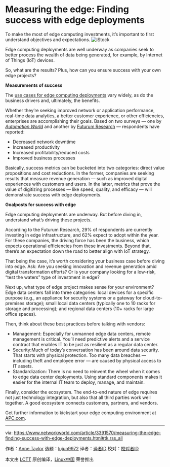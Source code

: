 [#]: collector: (lujun9972)
[#]: translator: ( )
[#]: reviewer: ( )
[#]: publisher: ( )
[#]: url: ( )
[#]: subject: (Measuring the edge: Finding success with edge deployments)
[#]: via: (https://www.networkworld.com/article/3391570/measuring-the-edge-finding-success-with-edge-deployments.html#tk.rss_all)
[#]: author: (Anne Taylor https://www.networkworld.com/author/Anne-Taylor/)

Measuring the edge: Finding success with edge deployments
======
To make the most of edge computing investments, it’s important to first understand objectives and expectations.
![iStock][1]

Edge computing deployments are well underway as companies seek to better process the wealth of data being generated, for example, by Internet of Things (IoT) devices.

So, what are the results? Plus, how can you ensure success with your own edge projects?

**Measurements of success**

The [use cases for edge computing deployments][2] vary widely, as do the business drivers and, ultimately, the benefits.

Whether they’re seeking improved network or application performance, real-time data analytics, a better customer experience, or other efficiencies, enterprises are accomplishing their goals. Based on two surveys — one by [_Automation World_][3] and another by [Futurum Research][4] — respondents have reported:

  * Decreased network downtime
  * Increased productivity
  * Increased profitability/reduced costs
  * Improved business processes



Basically, success metrics can be bucketed into two categories: direct value propositions and cost reductions. In the former, companies are seeking results that measure revenue generation — such as improved digital experiences with customers and users. In the latter, metrics that prove the value of digitizing processes — like speed, quality, and efficacy — will demonstrate success with edge deployments.

**Goalposts for success with edge**

Edge computing deployments are underway. But before diving in, understand what’s driving these projects.

According to the Futurum Research, 29% of respondents are currently investing in edge infrastructure, and 62% expect to adopt within the year. For these companies, the driving force has been the business, which expects operational efficiencies from these investments. Beyond that, there’s an expectation down the road to better align with IoT strategy.

That being the case, it’s worth considering your business case before diving into edge. Ask: Are you seeking innovation and revenue generation amid digital transformation efforts? Or is your company looking for a low-risk, “test the waters” type of investment in edge?

Next up, what type of edge project makes sense for your environment? Edge data centers fall into three categories: local devices for a specific purpose (e.g., an appliance for security systems or a gateway for cloud-to-premises storage); small local data centers (typically one to 10 racks for storage and processing); and regional data centers (10+ racks for large office spaces).

Then, think about these best practices before talking with vendors:

  * Management: Especially for unmanned edge data centers, remote management is critical. You’ll need predictive alerts and a service contract that enables IT to be just as resilient as a regular data center.
  * Security:Much of today’s conversation has been around data security. That starts with physical protection. Too many data breaches — including theft and employee error — are caused by physical access to IT assets.
  * Standardization: There is no need to reinvent the wheel when it comes to edge data center deployments. Using standard components makes it easier for the internal IT team to deploy, manage, and maintain.



Finally, consider the ecosystem. The end-to-end nature of edge requires not just technology integration, but also that all third parties work well together. A good ecosystem connects customers, partners, and vendors.

Get further information to kickstart your edge computing environment at [APC.com][5].

--------------------------------------------------------------------------------

via: https://www.networkworld.com/article/3391570/measuring-the-edge-finding-success-with-edge-deployments.html#tk.rss_all

作者：[Anne Taylor][a]
选题：[lujun9972][b]
译者：[译者ID](https://github.com/译者ID)
校对：[校对者ID](https://github.com/校对者ID)

本文由 [LCTT](https://github.com/LCTT/TranslateProject) 原创编译，[Linux中国](https://linux.cn/) 荣誉推出

[a]: https://www.networkworld.com/author/Anne-Taylor/
[b]: https://github.com/lujun9972
[1]: https://images.idgesg.net/images/article/2019/04/istock-912928582-100795093-large.jpg
[2]: https://www.networkworld.com/article/3391016/edge-computing-is-in-most-industries-future.html
[3]: https://www.automationworld.com/article/technologies/cloud-computing/its-not-edge-vs-cloud-its-both
[4]: https://futurumresearch.com/edge-computing-from-edge-to-enterprise/
[5]: https://www.apc.com/us/en/solutions/business-solutions/edge-computing.jsp
